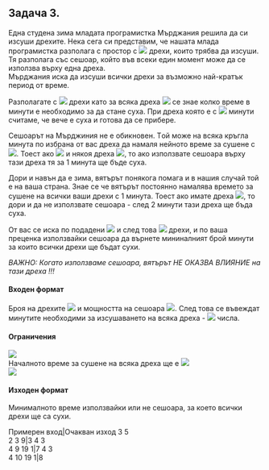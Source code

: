 
## Задача 3.
Една студена зима младата програмистка Мърджания решила да си изсуши дрехите. Нека сега си представим, че нашата млада програмистка разполага с простор с <img src="https://latex.codecogs.com/svg.latex?\Large&space;N"> дрехи, които трябва да изсуши. Тя разполага със сешоар, който във всеки един момент може да се използва върху една дреха.<br>Мърджания иска да изсуши всички дрехи за възможно най-кратък период от време.

Разполагате с <img src="https://latex.codecogs.com/svg.latex?\Large&space;N"> дрехи като за всяка дреха <img src="https://latex.codecogs.com/svg.latex?\Large&space;N_i"> се знае колко време в минути е необходимо за да стане суха. При дреха която е с <img src="https://latex.codecogs.com/svg.latex?\Large&space;\le{0}"> минути считаме, че вече е суха и готова да се прибере.

Сешоарът на Мърджиния не е обикновен. Tой може на всяка кръгла минута по избрана от вас дреха да намаля нейното време за сушене с <img src="https://latex.codecogs.com/svg.latex?\Large&space;K">. Тоест ако <img src="https://latex.codecogs.com/svg.latex?\Large&space;K=3"> и някоя дреха <img src="https://latex.codecogs.com/svg.latex?\Large&space;N_i=3">, то ако използвате сешоара върху тази дреха тя за 1 минута ще бъде суха.

Дори и навън да е зима, вятърът понякога помага и в нашия случай той е на ваша страна. Знае се че вятърът постоянно намалява времето за сушене на всички ваши дрехи с 1 минута. Тоест ако имате дреха <img src="https://latex.codecogs.com/svg.latex?\Large&space;N_i=2">, то дори и да не използвате сешоара - след 2 минути тази дреха ще бъда суха.

От вас се иска по подадени <img src="https://latex.codecogs.com/svg.latex?\Large&space;N,K"> и след това <img src="https://latex.codecogs.com/svg.latex?\Large&space;N"> дрехи, и по ваша преценка използвайки сешоара да върнете мининалният брой минути за които всички дрехи ще бъдат сухи.

*ВАЖНО: Когато използваме сешоара, вятърът НЕ ОКАЗВА ВЛИЯНИЕ на тази дреха !!!*

#### Входен формат
Броя на дрехите <img src="https://latex.codecogs.com/svg.latex?\Large&space;N"> и мощността на сешоара <img src="https://latex.codecogs.com/svg.latex?\Large&space;K">. След това се въвеждат минутите необходими за изсушаването на всяка дреха - <img src="https://latex.codecogs.com/svg.latex?\Large&space;N"> числа.

#### Ограничения 
<img src="https://latex.codecogs.com/svg.latex?\Large&space;0<N\le{100000}"><br>
Началното време за сушене на всяка дреха ще е <img src="https://latex.codecogs.com/svg.latex?\Large&space;\le{1000000000}"><br>
<img src="https://latex.codecogs.com/svg.latex?\Large&space;0<K\le{1000000000}">
#### Изходен формат
Минималното време използвайки или не сешоара, за което всички дрехи ще са сухи.

Примерен вход|Oчакван изход
3 5<br>2 3 9|3
4 3<br>4 9 19 1|7
4 3<br>4 10 19 1|8

